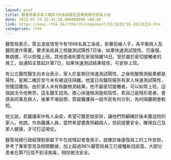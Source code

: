```yaml
---
layout: post
title: 醫管局要求員工確診7日後如陰性並無病徵可恢復上班
date: 2022-02-24 22:41:18.000000000 +08:00
link: https://news.rthk.hk/rthk/ch/component/k2/1635718-20220224.htm
categories: rthk
---
```


醫管局表示，第五波疫情至今有1668名員工染疫，影響前線人手，為平衡病人及醫院運作需要，要求染疫員工核酸測試陽性7日後，如果快速測試陰性、已康復、無病徵，可以恢復上班，其他患者則要在家居隔離14日。至於屬於密切接觸者的員工，由通知主管起計第7日，如果快速測試結果陰性，可安排上班。

有公立醫院醫生向本台表示，家人於星期日快速測試陽性，之後核酸檢測結果都是陽性，星期二確診至今未有被送往隔離。他當日向醫院報告有家人快速測試陽性，但獲回覆指，由於家人未有核酸檢測結果，他不屬密切接觸者，可以如常上班，這個說法令他無奈。這名醫生認為，擔心快速檢測是假陰性，若自己是隱形患者，會感染同事及病人，後果不堪設想，質疑醫護與一般市民有何分別，為何隔離期會較短。

他又說，若醫護家中有人染疫，希望可獲恩恤安排，讓他們照顧確診後未獲送院的家人。他說，作為醫護人員，當然希望盡責照顧病人，但前提要安全，確保自己及家人健康，才可打這場仗。

醫管局總行政經理劉家獻下午在疫情記者會表示，就確診後康復員工的工作安排，參考了專家意見及相關數據，加上超過98%醫管局員工已接種新冠疫苗，大部分患者在第7日找不到活病毒，相信做法安全。
